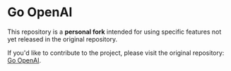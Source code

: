 # Go OpenAI

This repository is a **personal fork** intended for using specific features not yet released in the original repository.

If you'd like to contribute to the project, please visit the original repository: [Go OpenAI](https://github.com/sashabaranov/go-openai).